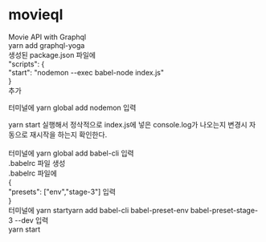 # movieql
Movie API with Graphql <br>
yarn add graphql-yoga <br>
생성된 package.json 파일에 <br>
  "scripts": { <br>
    "start": "nodemon --exec babel-node index.js" <br>
  } <br>
  추가 <br>
  
  터미널에 yarn global add nodemon 입력 <br>
  
  yarn start 실행해서 정삭적으로 index.js에 넣은 console.log가 나오는지 변경시 자동으로 재시작을 하는지 확인한다. <br>
  <br>
  터미널에 yarn global add babel-cli 입력 <br>
  .babelrc 파일 생성 <br>
  .babelrc 파일에   
  { <br>
    "presets": ["env","stage-3"] 입력  <br>
    } <br>
  터미널에 yarn startyarn add babel-cli babel-preset-env babel-preset-stage-3 --dev 입력<br>
  yarn start <br>
  
  

